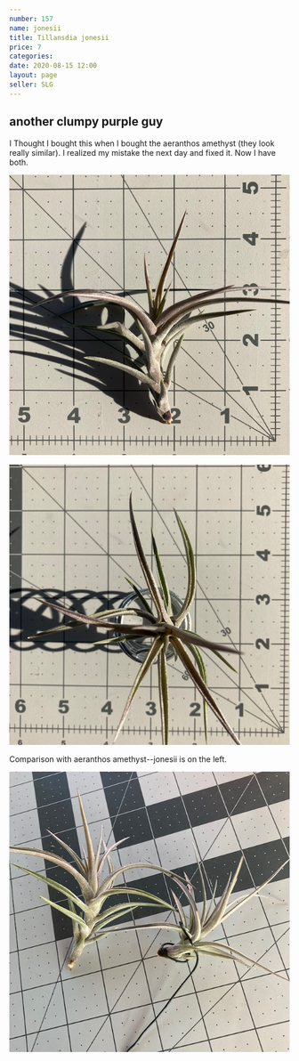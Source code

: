 ```yaml
---
number: 157
name: jonesii
title: Tillansdia jonesii
price: 7
categories: 
date: 2020-08-15 12:00
layout: page
seller: SLG
---
```

## another clumpy purple guy

I Thought I bought this when I bought the aeranthos amethyst (they look really similar). I realized my mistake the next day and fixed it. Now I have both.

!["Tillandsia jonesii"](/i/IMG_0773.jpeg "Tillandsia jonesii")

!["Tillandsia jonesii"](/i/IMG_0774.jpeg "Tillandsia jonesii")

Comparison with aeranthos amethyst--jonesii is on the left.

!["Tillandsia jonesii"](/i/IMG_0781.jpeg "Tillandsia jonesii")
